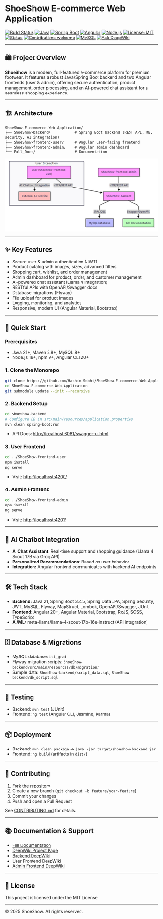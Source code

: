 # ShoeShow E-commerce Web Application

[![Build Status](https://img.shields.io/badge/build-passing-brightgreen)](https://maven.apache.org/)
[![Java](https://img.shields.io/badge/Java-21-blue)](https://adoptopenjdk.net/)
[![Spring Boot](https://img.shields.io/badge/Spring%20Boot-3.4.5-brightgreen)](https://spring.io/projects/spring-boot)
[![Angular](https://img.shields.io/badge/Angular-20%2B-DD0031?logo=angular&logoColor=white)](https://angular.dev/)
[![Node.js](https://img.shields.io/badge/Node.js-18%2B-339933?logo=node.js&logoColor=white)](https://nodejs.org/)
[![License: MIT](https://img.shields.io/badge/License-MIT-yellow.svg)](LICENSE)
[![Status](https://img.shields.io/badge/status-active-brightgreen)](#)
[![Contributions welcome](https://img.shields.io/badge/contributions-welcome-orange)](CONTRIBUTING.md)
[![MySQL](https://img.shields.io/badge/MySQL-8%2B-blue)](https://www.mysql.com/)
[![Ask DeepWiki](https://deepwiki.com/badge.svg)](https://deepwiki.com/Hashim-Sobhi/ShoeShow-E-commerce-Web-Application)



---

## 🛍️ Project Overview

**ShoeShow** is a modern, full-featured e-commerce platform for premium footwear. It features a robust Java/Spring Boot backend and two Angular frontends (user & admin), offering secure authentication, product management, order processing, and an AI-powered chat assistant for a seamless shopping experience.

---

## 🏗️ Architecture

```
ShoeShow-E-commerce-Web-Application/
├── ShoeShow-backend/           # Spring Boot backend (REST API, DB, security, AI integration)
├── ShoeShow-frontend-user/     # Angular user-facing frontend
├── ShoeShow-frontend-admin/    # Angular admin dashboard
└── Full_Docs/                  # Documentation
```

![Architecture Diagram](https://raw.githubusercontent.com/Hashim-Sobhi/ShoeShow-E-commerce-Web-Application/main/Full_Docs/img.png)

---

## ✨ Key Features

- Secure user & admin authentication (JWT)
- Product catalog with images, sizes, advanced filters
- Shopping cart, wishlist, and order management
- Admin dashboard for product, order, and customer management
- AI-powered chat assistant (Llama 4 integration)
- RESTful APIs with OpenAPI/Swagger docs
- Database migrations (Flyway)
- File upload for product images
- Logging, monitoring, and analytics
- Responsive, modern UI (Angular Material, Bootstrap)

---

## 🚀 Quick Start

### Prerequisites

- Java 21+, Maven 3.8+, MySQL 8+
- Node.js 18+, npm 9+, Angular CLI 20+

### 1. Clone the Monorepo

```bash
git clone https://github.com/Hashim-Sobhi/ShoeShow-E-commerce-Web-Application.git
cd ShoeShow-E-commerce-Web-Application
git submodule update --init --recursive
```

### 2. Backend Setup

```bash
cd ShoeShow-backend
# Configure DB in src/main/resources/application.properties
mvn clean spring-boot:run
```
- API Docs: [http://localhost:8081/swagger-ui.html](http://localhost:8081/swagger-ui.html)

### 3. User Frontend

```bash
cd ../ShoeShow-frontend-user
npm install
ng serve
```
- Visit: [http://localhost:4200/](http://localhost:4200/)

### 4. Admin Frontend

```bash
cd ../ShoeShow-frontend-admin
npm install
ng serve
```
- Visit: [http://localhost:4201/](http://localhost:4201/)

---

## 🧠 AI Chatbot Integration

- **AI Chat Assistant:** Real-time support and shopping guidance (Llama 4 Scout 17B via Groq API)
- **Personalized Recommendations:** Based on user behavior
- **Integration:** Angular frontend communicates with backend AI endpoints

---

## 🛠️ Tech Stack

- **Backend:** Java 21, Spring Boot 3.4.5, Spring Data JPA, Spring Security, JWT, MySQL, Flyway, MapStruct, Lombok, OpenAPI/Swagger, JUnit
- **Frontend:** Angular 20+, Angular Material, Bootstrap, RxJS, SCSS, TypeScript
- **AI/ML:** meta-llama/llama-4-scout-17b-16e-instruct (API integration)

---

## 🗄️ Database & Migrations

- MySQL database: `iti_grad`
- Flyway migration scripts: `ShoeShow-backend/src/main/resources/db/migration/`
- Sample data: `ShoeShow-backend/script_data.sql`, `ShoeShow-backend/db_script.sql`

---

## 🧪 Testing

- Backend: `mvn test` (JUnit)
- Frontend: `ng test` (Angular CLI, Jasmine, Karma)

---

## 📦 Deployment

- Backend: `mvn clean package` → `java -jar target/shoeshow-backend.jar`
- Frontend: `ng build` (artifacts in `dist/`)

---

## 🤝 Contributing

1. Fork the repository
2. Create a new branch (`git checkout -b feature/your-feature`)
3. Commit your changes
4. Push and open a Pull Request

See [CONTRIBUTING.md](../CONTRIBUTING.md) for details.

---

## 📚 Documentation & Support

- [Full Documentation](./full_documentation.md)
- [DeepWiki Project Page](https://deepwiki.com/Hashim-Sobhi/ShoeShow-E-commerce-Web-Application)
- [Backend DeepWiki](https://deepwiki.com/ahmedelbrmbaly/ShoeShow-backup)
- [User Frontend DeepWiki](https://deepwiki.com/ahmedelbrmbaly/shoeshow-frontend-user)
- [Admin Frontend DeepWiki](https://deepwiki.com/ahmedelbrmbaly/shoeshow-frontend-admin)

---

## 📝 License

This project is licensed under the MIT License.

---

© 2025 ShoeShow. All rights reserved.
